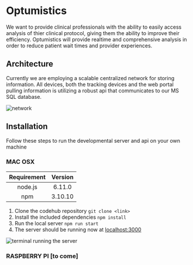 # Optumistics

We want to provide clinical professionals with the ability to easily access analysis of thier clinical protocol, giving them the ability to improve their efficiency. Optumistics will provide realtime and comprehensive analysis in order to reduce patient wait times and provider experiences. 

## Architecture

Currently we are employing a scalable centralized network for storing information. All devices, both the tracking devices and the web portal pulling information is utilizing a robust api that communicates to our MS SQL database. 

![network](http://i.imgur.com/p16rf1x.jpg) 
      

## Installation 
Follow these steps to run the developmental server and api on your own machine

### MAC OSX 

| Requirement  | Version |
|:-------------:| :-----:|
|  node.js | 6.11.0|
| npm | 3.10.10 |

1. Clone the codehub repository `git clone <link>`
2. Install the included dependencies `npm install`
3. Run the local server `npm run start`
4. The server should be running now at [localhost:3000](https://localhost:3000)

![terminal running the server](http://i.imgur.com/ituDiuu.png)


### RASPBERRY PI [to come]





